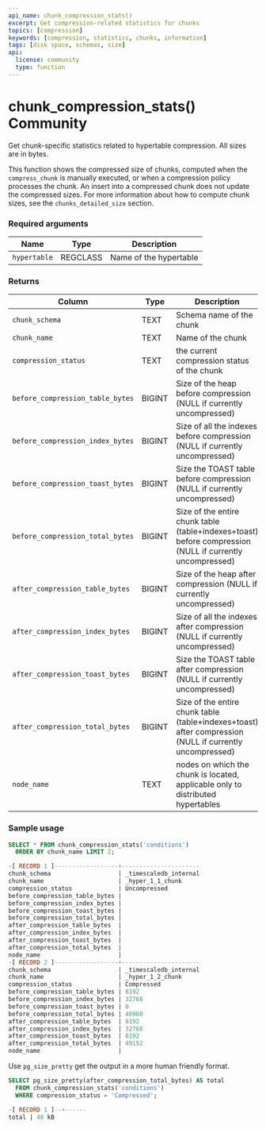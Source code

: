```yaml
---
api_name: chunk_compression_stats()
excerpt: Get compression-related statistics for chunks
topics: [compression]
keywords: [compression, statistics, chunks, information]
tags: [disk space, schemas, size]
api:
  license: community
  type: function
---
```


# chunk_compression_stats() <Tag type="community">Community</Tag>

Get chunk-specific statistics related to hypertable compression.
All sizes are in bytes.

This function shows the compressed size of chunks, computed when the
`compress_chunk` is manually executed, or when a compression policy processes
the chunk. An insert into a compressed chunk does not update the compressed
sizes. For more information about how to compute chunk sizes, see the
`chunks_detailed_size` section.

### Required arguments

|Name|Type|Description|
|-|-|-|
|`hypertable`|REGCLASS|Name of the hypertable|

### Returns

|Column|Type|Description|
|-|-|-|
|`chunk_schema`|TEXT|Schema name of the chunk|
|`chunk_name`|TEXT|Name of the chunk|
|`compression_status`|TEXT|the current compression status of the chunk|
|`before_compression_table_bytes`|BIGINT|Size of the heap before compression (NULL if currently uncompressed)|
|`before_compression_index_bytes`|BIGINT|Size of all the indexes before compression (NULL if currently uncompressed)|
|`before_compression_toast_bytes`|BIGINT|Size the TOAST table before compression (NULL if currently uncompressed)|
|`before_compression_total_bytes`|BIGINT|Size of the entire chunk table (table+indexes+toast) before compression (NULL if currently uncompressed)|
|`after_compression_table_bytes`|BIGINT|Size of the heap after compression (NULL if currently uncompressed)|
|`after_compression_index_bytes`|BIGINT|Size of all the indexes after compression (NULL if currently uncompressed)|
|`after_compression_toast_bytes`|BIGINT|Size the TOAST table after compression (NULL if currently uncompressed)|
|`after_compression_total_bytes`|BIGINT|Size of the entire chunk table (table+indexes+toast) after compression (NULL if currently uncompressed)|
|`node_name`|TEXT|nodes on which the chunk is located, applicable only to distributed hypertables|

### Sample usage

```sql
SELECT * FROM chunk_compression_stats('conditions')
  ORDER BY chunk_name LIMIT 2;

-[ RECORD 1 ]------------------+----------------------
chunk_schema                   | _timescaledb_internal
chunk_name                     | _hyper_1_1_chunk
compression_status             | Uncompressed
before_compression_table_bytes |
before_compression_index_bytes |
before_compression_toast_bytes |
before_compression_total_bytes |
after_compression_table_bytes  |
after_compression_index_bytes  |
after_compression_toast_bytes  |
after_compression_total_bytes  |
node_name                      |
-[ RECORD 2 ]------------------+----------------------
chunk_schema                   | _timescaledb_internal
chunk_name                     | _hyper_1_2_chunk
compression_status             | Compressed
before_compression_table_bytes | 8192
before_compression_index_bytes | 32768
before_compression_toast_bytes | 0
before_compression_total_bytes | 40960
after_compression_table_bytes  | 8192
after_compression_index_bytes  | 32768
after_compression_toast_bytes  | 8192
after_compression_total_bytes  | 49152
node_name                      |
```

Use `pg_size_pretty` get the output in a more human friendly format.

```sql
SELECT pg_size_pretty(after_compression_total_bytes) AS total
  FROM chunk_compression_stats('conditions')
  WHERE compression_status = 'Compressed';

-[ RECORD 1 ]--+------
total | 48 kB

```
